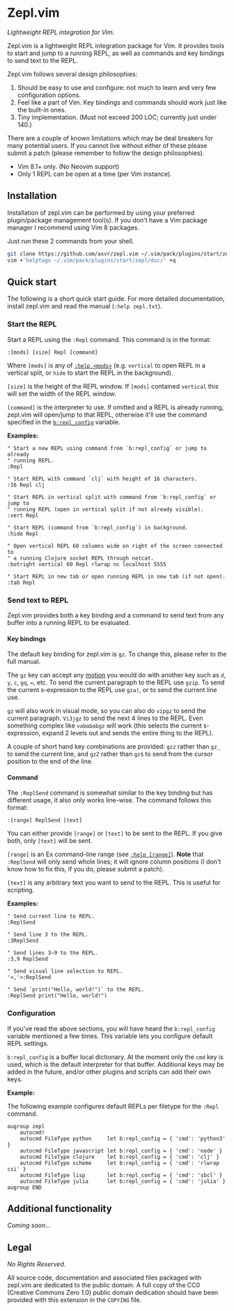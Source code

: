 # Zepl.vim

*Lightweight REPL integration for Vim.*

Zepl.vim is a lightweight REPL integration package for Vim.  It provides tools
to start and jump to a running REPL, as well as commands and key bindings to
send text to the REPL.

Zepl.vim follows several design philosophies:

1. Should be easy to use and configure: not much to learn and very few
   configuration options.
2. Feel like a part of Vim.  Key bindings and commands should work just like
   the built-in ones.
3. Tiny implementation. (Must not exceed 200 LOC; currently just under 140.)

<!-- TODO: GIF -->

There are a couple of known limitations which may be deal breakers for many
potential users.  If you cannot live without either of these please submit
a patch (please remember to follow the design philosophies).

- Vim 8.1+ only. (No Neovim support)
- Only 1 REPL can be open at a time (per Vim instance).


## Installation

Installation of zepl.vim can be performed by using your preferred
plugin/package management tool(s).  If you don't have a Vim package manager
I recommend using Vim 8 packages.

Just run these 2 commands from your shell.

```sh
git clone https://github.com/axvr/zepl.vim ~/.vim/pack/plugins/start/zepl
vim +'helptags ~/.vim/pack/plugins/start/zepl/doc/' +q
```

## Quick start

The following is a short quick start guide.  For more detailed documentation,
install zepl.vim and read the manual (`:help zepl.txt`).

### Start the REPL

Start a REPL using the `:Repl` command.  This command is in the format:

    :[mods] [size] Repl [command]

Where `[mods]` is any of [`:help <mods>`](https://vimhelp.org/map.txt.html#%3Cmods%3E)
(e.g. `vertical` to open REPL in a vertical split, or `hide` to start the REPL
in the background).

`[size]` is the height of the REPL window.  If `[mods]` contained `vertical`
this will set the width of the REPL window.

`[command]` is the interpreter to use.  If omitted and a REPL is already
running, zepl.vim will open/jump to that REPL, otherwise it'll use the command
specified in the [`b:repl_config`][config] variable.

**Examples:**

```vim
" Start a new REPL using command from `b:repl_config` or jump to already
" running REPL.
:Repl

" Start REPL with command `clj` with height of 16 characters.
:16 Repl clj

" Start REPL in vertical split with command from `b:repl_config` or jump to
" running REPL (open in vertical split if not already visible).
:vert Repl

" Start REPL (command from `b:repl_config`) in background.
:hide Repl

" Open vertical REPL 60 columns wide on right of the screen connected to
" a running Clojure socket REPL through netcat.
:botright vertical 60 Repl rlwrap nc localhost 5555

" Start REPL in new tab or open running REPL in new tab (if not open).
:tab Repl
```

### Send text to REPL

Zepl.vim provides both a key binding and a command to send text from any
buffer into a running REPL to be evaluated.

#### Key bindings

The default key binding for zepl.vim is `gz`.  To change this, please refer to
the full manual.

The `gz` key can accept any [motion](https://vimhelp.org/motion.txt.html#motion.txt)
you would do with another key such as `d`, `y`, `c`, `gq`, `=`, etc.  To send
the current paragraph to the REPL use `gzip`.  To send the current s-expression
to the REPL use `gza)`, or to send the current line use.

`gz` will also work in visual mode, so you can also do `vipgz` to send the
current paragraph.  `Vi3jgz` to send the next 4 lines to the REPL.  Even
something complex like `vabababgz` will work (this selects the current
s-expression, expand 2 levels out and sends the entire thing to the REPL).

A couple of short hand key combinations are provided: `gzz` rather than `gz_`
to send the current line, and `gzZ` rather than `gz$` to send from the cursor
position to the end of the line.

#### Command

The `:ReplSend` command is somewhat similar to the key binding but has
different usage, it also only works line-wise.  The command follows this
format:

    :[range] ReplSend [text]

You can either provide `[range]` or `[text]` to be sent to the REPL.  If you
give both, only `[text]` will be sent.

`[range]` is an Ex command-line range (see [`:help [range]`](https://vimhelp.org/cmdline.txt.html#%5Brange%5D)).
**Note** that `:ReplSend` will only send whole lines; it will ignore column
positions (I don't know how to fix this, if you do, please submit a patch).

`[text]` is any arbitrary text you want to send to the REPL.  This is useful
for scripting.

**Examples:**

```vim
" Send current line to REPL.
:ReplSend

" Send line 3 to the REPL.
:3ReplSend

" Send lines 3–9 to the REPL.
:3,9 ReplSend

" Send visual line selection to REPL.
'<,'>:ReplSend

" Send `print("Hello, world!")` to the REPL.
:ReplSend print("Hello, world!")
```

### Configuration

[config]: #configuration

If you've read the above sections, you will have heard the `b:repl_config`
variable mentioned a few times.  This variable lets you configure default REPL
settings.

`b:repl_config` is a buffer local dictionary.  At the moment only the `cmd` key
is used, which is the default interpreter for that buffer.  Additional keys may
be added in the future, and/or other plugins and scripts can add their own
keys.

**Example:**

The following example configures default REPLs per filetype for the `:Repl`
command.

```vim
augroup zepl
    autocmd!
    autocmd FileType python     let b:repl_config = { 'cmd': 'python3' }
    autocmd FileType javascript let b:repl_config = { 'cmd': 'node' }
    autocmd FileType clojure    let b:repl_config = { 'cmd': 'clj' }
    autocmd FileType scheme     let b:repl_config = { 'cmd': 'rlwrap csi' }
    autocmd FileType lisp       let b:repl_config = { 'cmd': 'sbcl' }
    autocmd FileType julia      let b:repl_config = { 'cmd': 'julia' }
augroup END
```

## Additional functionality

*Coming soon...*


## Legal

*No Rights Reserved.*

All source code, documentation and associated files packaged with zepl.vim are
dedicated to the public domain.  A full copy of the CC0 (Creative Commons Zero
1.0) public domain dedication should have been provided with this extension in
the `COPYING` file.
